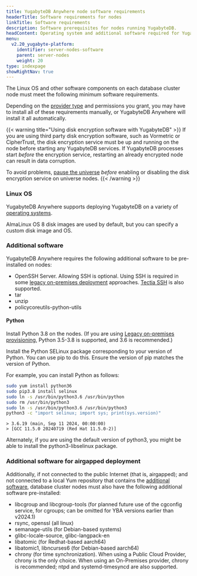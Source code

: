 ```yaml
---
title: YugabyteDB Anywhere node software requirements
headerTitle: Software requirements for nodes
linkTitle: Software requirements
description: Software prerequisites for nodes running YugabyteDB.
headContent: Operating system and additional software required for YugabyteDB
menu:
  v2.20_yugabyte-platform:
    identifier: server-nodes-software
    parent: server-nodes
    weight: 20
type: indexpage
showRightNav: true
---
```


The Linux OS and other software components on each database cluster node must meet the following minimum software requirements.

Depending on the [provider type](../../yba-overview/#provider-configurations) and permissions you grant, you may have to install all of these requirements manually, or YugabyteDB Anywhere will install it all automatically.

{{< warning title="Using disk encryption software with YugabyteDB" >}}
If you are using third party disk encryption software, such as Vormetric or CipherTrust, the disk encryption service must be up and running on the node before starting any YugabyteDB services. If YugabyteDB processes start _before_ the encryption service, restarting an already encrypted node can result in data corruption.

To avoid problems, [pause the universe](../../manage-deployments/delete-universe/#pause-a-universe) _before_ enabling or disabling the disk encryption service on universe nodes.
{{< /warning >}}

### Linux OS

YugabyteDB Anywhere supports deploying YugabyteDB on a variety of [operating systems](../../../reference/configuration/operating-systems/).

AlmaLinux OS 8 disk images are used by default, but you can specify a custom disk image and OS.

### Additional software

YugabyteDB Anywhere requires the following additional software to be pre-installed on nodes:

- OpenSSH Server. Allowing SSH is optional. Using SSH is required in some [legacy on-premises deployment](../server-nodes-software/software-on-prem-legacy/) approaches. [Tectia SSH](../../create-deployments/connect-to-universe/#enable-tectia-ssh) is also supported.
- tar
- unzip
- policycoreutils-python-utils

#### Python

Install Python 3.8 on the nodes. (If you are using [Legacy on-premises provisioning](software-on-prem-legacy/), Python 3.5-3.8 is supported, and 3.6 is recommended.)

Install the Python SELinux package corresponding to your version of Python. You can use pip to do this. Ensure the version of pip matches the version of Python.

For example, you can install Python as follows:

```sh
sudo yum install python36
sudo pip3.8 install selinux
sudo ln -s /usr/bin/python3.6 /usr/bin/python
sudo rm /usr/bin/python3
sudo ln -s /usr/bin/python3.6 /usr/bin/python3
python3 -c "import selinux; import sys; print(sys.version)"
```

```output
> 3.6.19 (main, Sep 11 2024, 00:00:00)
> [GCC 11.5.0 20240719 (Red Hat 11.5.0-2)]
```

Alternately, if you are using the default version of python3, you might be able to install the python3-libselinux package.

### Additional software for airgapped deployment

Additionally, if not connected to the public Internet (that is, airgapped); and not connected to a local Yum repository that contains the [additional software](#additional-software), database cluster nodes must also have the following additional software pre-installed:

- libcgroup and libcgroup-tools (for planned future use of the cgconfig service, for cgroups; can be omitted for YBA versions earlier than v2024.1)
- rsync, openssl (all linux)
- semanage-utils (for Debian-based systems)
- glibc-locale-source, glibc-langpack-en
- libatomic (for Redhat-based aarch64)
- libatomic1, libncurses6 (for Debian-based aarch64)
- chrony (for time synchronization). When using a Public Cloud Provider, chrony is the only choice. When using an On-Premises provider, chrony is recommended; ntpd and systemd-timesyncd are also supported.
